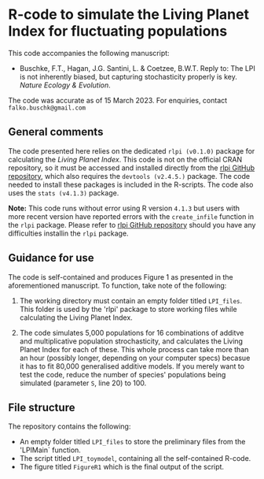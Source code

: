# R-code to simulate the Living Planet Index for fluctuating populations

This code accompanies the following manuscript:

* Buschke, F.T., Hagan, J.G. Santini, L. & Coetzee, B.W.T. Reply to: The LPI is not inherently biased, but capturing stochasticity
properly is key. *Nature Ecology & Evolution*.

The code was accurate as of 15 March 2023. For enquiries, contact `falko.buschk@gmail.com`

## General comments

The code presented here  relies on the dedicated `rlpi (v0.1.0)` package for calculating the *Living Planet Index*. This code is not on the official CRAN repository, so it must be accessed and installed directly from the [rlpi GitHub repository](https://github.com/Zoological-Society-of-London/rlpi), which also requires the `devtools (v2.4.5.)` package. The code needed to install these packages is included in the R-scripts. The code also uses the `stats (v4.1.3)` package.

**Note:** This code runs without error using R version `4.1.3` but users with more recent version have reported errors with the `create_infile` function in the `rlpi` package. Please refer to [rlpi GitHub repository](https://github.com/Zoological-Society-of-London/rlpi) should you have any difficulties installin the `rlpi` package. 

## Guidance for use

The code is self-contained and produces Figure 1 as presented in the aforementioned manuscript. To function, take note of the following:

1. The working directory must contain an empty folder titled `LPI_files`. This folder is used by the 'rlpi' package to store working files while calculating the Living Planet Index. 

2. The code simulates 5,000 populations for 16 combinations of additve and multiplicative population strochasticity, and calculates the Living Planet Index for each of these. This whole process can take more than an hour (possibly longer, depending on your computer specs) becasue it has to fit 80,000 generalised additive models. If you merely want to test the code, reduce the number of species' populations being simulated (parameter `S`, line 20) to 100.

## File structure

The repository contains the following:

* An empty folder titled `LPI_files` to store the preliminary files from the 'LPIMain` function.
* The script titled `LPI_toymodel`, containing all the self-contained R-code.
* The figure titled `FigureR1` which is the final output of the script.

